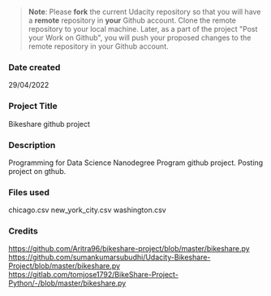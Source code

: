 >**Note**: Please **fork** the current Udacity repository so that you will have a **remote** repository in **your** Github account. Clone the remote repository to your local machine. Later, as a part of the project "Post your Work on Github", you will push your proposed changes to the remote repository in your Github account.

### Date created
29/04/2022

### Project Title
Bikeshare github project

### Description
Programming for Data Science Nanodegree Program github project.
Posting project on gthub.

### Files used
chicago.csv
new_york_city.csv
washington.csv

### Credits
https://github.com/Aritra96/bikeshare-project/blob/master/bikeshare.py
https://github.com/sumankumarsubudhi/Udacity-Bikeshare-Project/blob/master/bikeshare.py
https://gitlab.com/tomjose1792/BikeShare-Project-Python/-/blob/master/bikeshare.py

